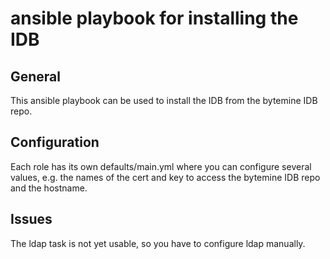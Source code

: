 # ansible playbook for installing the IDB

## General

This ansible playbook can be used to install the IDB from the bytemine
IDB repo.

## Configuration

Each role has its own defaults/main.yml where you can configure several values, e.g. the names of the cert and key to access the bytemine IDB repo and the hostname.

## Issues
The ldap task is not yet usable, so you have to configure ldap manually.